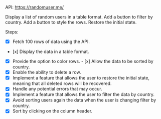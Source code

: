 API: https://randomuser.me/

Display a list of random users in a table format.
Add a button to filter by country.
Add a button to style the rows.
Restore the initial state.

Steps:

- [x] Fetch 100 rows of data using the API.
- [x] Display the data in a table format.
- [x] Provide the option to color rows.
      - [x] Allow the data to be sorted by country.
- [x] Enable the ability to delete a row.
- [x] Implement a feature that allows the user to restore the initial state, meaning that all deleted rows will be recovered.
- [x] Handle any potential errors that may occur.
- [x] Implement a feature that allows the user to filter the data by country.
- [x] Avoid sorting users again the data when the user is changing filter by country.
- [x] Sort by clicking on the column header.
